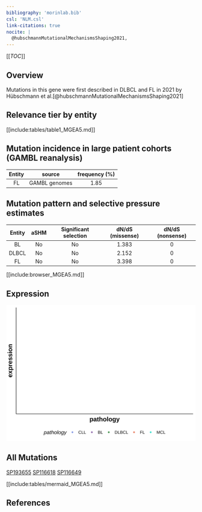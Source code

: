 ```yaml
---
bibliography: 'morinlab.bib'
csl: 'NLM.csl'
link-citations: true
nocite: |
  @hubschmannMutationalMechanismsShaping2021, 
---
```

[[_TOC_]]

## Overview

Mutations in this gene were first described in DLBCL and FL in 2021 by Hübschmann et al.[@hubschmannMutationalMechanismsShaping2021]


## Relevance tier by entity

[[include:tables/table1_MGEA5.md]]

## Mutation incidence in large patient cohorts (GAMBL reanalysis)

|Entity|source       |frequency (%)|
|:------:|:-------------:|:-------------:|
|FL    |GAMBL genomes|1.85         |

## Mutation pattern and selective pressure estimates

|Entity|aSHM|Significant selection|dN/dS (missense)|dN/dS (nonsense)|
|:------:|:----:|:---------------------:|:----------------:|:----------------:|
|BL    |No  |No                   |1.383           |0               |
|DLBCL |No  |No                   |2.152           |0               |
|FL    |No  |No                   |3.398           |0               |


[[include:browser_MGEA5.md]]

## Expression
![](images/gene_expression/MGEA5_by_pathology.svg)

## All Mutations

[SP193655](https://www.bcgsc.ca/downloads/morinlab/GAMBL/MALY/SP193655.html)
[SP116618](https://www.bcgsc.ca/downloads/morinlab/GAMBL/MALY/SP116618.html)
[SP116649](https://www.bcgsc.ca/downloads/morinlab/GAMBL/MALY/SP116649.html)

[[include:tables/mermaid_MGEA5.md]]

## References


<!-- ORIGIN: hubschmannMutationalMechanismsShaping2021b -->
<!-- FL: hubschmannMutationalMechanismsShaping2021b -->
